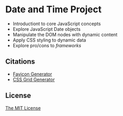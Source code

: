# Date and Time Project

* Introductiont to core JavaScript concepts
* Explore JavaScript Date objects
* Manipulate the DOM nodes with dynamic content
* Apply CSS styling to dynamic data
* Explore pro/cons to _frameworks_

## Citations
* [Favicon Generator](https://favicon.io/)
* [CSS Grid Generator](https://cssgrid-generator.netlify.app/)

## License
[The MIT License](https://mit-license.org)
